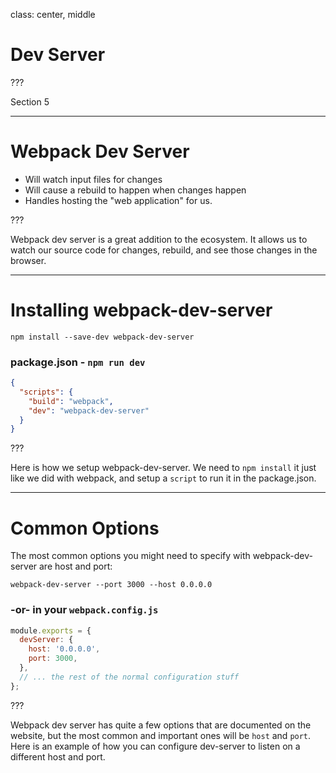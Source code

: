 class: center, middle
# Dev Server

???

Section 5

---

# Webpack Dev Server

* Will watch input files for changes
* Will cause a rebuild to happen when changes happen
* Handles hosting the "web application" for us.

???

Webpack dev server is a great addition to the ecosystem.  It allows us to watch
our source code for changes, rebuild, and see those changes in the browser.

---

# Installing webpack-dev-server

```shell
npm install --save-dev webpack-dev-server
```

### package.json - `npm run dev`
```json
{
  "scripts": {
    "build": "webpack",
    "dev": "webpack-dev-server"
  }
}
```

???

Here is how we setup webpack-dev-server.  We need to `npm install` it just like we did with webpack, and setup a `script` to run it in the package.json.

---

# Common Options
The most common options you might need to specify with webpack-dev-server are host and port:

```shell
webpack-dev-server --port 3000 --host 0.0.0.0
```

### -or- in your `webpack.config.js`

```js
module.exports = {
  devServer: {
    host: '0.0.0.0',
    port: 3000,
  },
  // ... the rest of the normal configuration stuff
};
```

???

Webpack dev server has quite a few options that are documented on the website, but the most common and important ones will be `host` and `port`.  Here is an example of how you can configure dev-server to listen on a different host and port.
